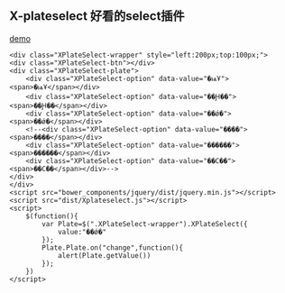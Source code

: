 X-plateselect 好看的select插件
-
[demo](http://princekin.tjxuechuang.com/projects/xplateselect/index.html)

	<div class="XPlateSelect-wrapper" style="left:200px;top:100px;">
    <div class="XPlateSelect-btn"></div>
    <div class="XPlateSelect-plate">
        <div class="XPlateSelect-option" data-value="�ѩҰ"><span>�ѩҰ</span></div>
        <div class="XPlateSelect-option" data-value="��Ԩ��"><span>��Ԩ��</span></div>
        <div class="XPlateSelect-option" data-value="��ǿ�"><span>��ǿ�</span></div>
        <!--<div class="XPlateSelect-option" data-value="����"><span>����</span></div>
        <div class="XPlateSelect-option" data-value="������"><span>������</span></div>
        <div class="XPlateSelect-option" data-value="��С��"><span>��С��</span></div>-->
    </div>
	</div>
	<script src="bower_components/jquery/dist/jquery.min.js"></script>
	<script src="dist/Xplateselect.js"></script>
	<script>
		$(function(){
			var Plate=$(".XPlateSelect-wrapper").XPlateSelect({
				value:"��ǿ�"
			});
			Plate.Plate.on("change",function(){
				alert(Plate.getValue())
			});
		})
	</script>
